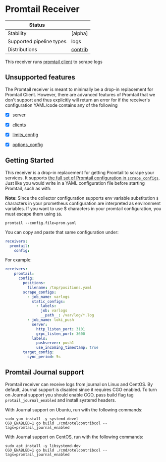 # Promtail Receiver

| Status                   |           |
| ------------------------ |-----------|
| Stability                | [alpha]   |
| Supported pipeline types | logs      |
| Distributions            | [contrib] |

This receiver runs [promtail client](https://grafana.com/docs/loki/latest/clients/promtail/) to scrape logs

## Unsupported features
The Promtail receiver is meant to minimally be a drop-in replacement for Promtail Client. However,
there are advanced features of Promtail that we don't support and thus explicitly will return
an error for if the receiver's configuration YAML/code contains any of the following

- [x] [server](https://grafana.com/docs/loki/latest/clients/promtail/configuration/#server)
- [x] [clients](https://grafana.com/docs/loki/latest/clients/promtail/configuration/#clients)
- [x] [limits_config](https://grafana.com/docs/loki/latest/clients/promtail/configuration/#limits_config)
- [x] [options_config](https://grafana.com/docs/loki/latest/clients/promtail/configuration/#options_config)


## Getting Started

This receiver is a drop-in replacement for getting Promtail to scrape your
services. It supports [the full set of Promtail configuration in `scrape_configs`][sc].
Just like you would write in a YAML configuration
file before starting Promtail, such as with:

**Note**: Since the collector configuration supports env variable substitution
`$` characters in your prometheus configuration are interpreted as environment
variables.  If you want to use $ characters in your promtail configuration,
you must escape them using `$$`.

```shell
promtail --config.file=prom.yaml
```

You can copy and paste that same configuration under:

```yaml
receivers:
  promtail:
    config:
```

For example:

```yaml
receivers:
    promtail:
      config:
        positions:
          filename: /tmp/positions.yaml
        scrape_configs:
          - job_name: varlogs
            static_configs:
              - labels:
                job: varlogs
                __path__: /var/log/*.log
          - job_name: loki_push
            server:
              http_listen_port: 3101
              grpc_listen_port: 3600
            labels:
              pushserver: push1
              use_incoming_timestamp: true
        target_config:
          sync_period: 5s
```

## Promtail Journal support

Promtail receiver can receive logs from journal on Linux and CentOS. By default, Journal support is disabled since it requires CGO enabled.
To turn on Journal support you should enable CGO, pass build flag tag `protail_journal_enabled` and install systemd headers.

With Journal support on Ubuntu, run with the following commands:
```shell
sudo yum install -y systemd-devel
CGO_ENABLED=1 go build ./cmd/otelcontribcol --tags=promtail_journal_enabled
```

With Journal support on CentOS, run with the following commands:
```shell
sudo apt install -y libsystemd-dev
CGO_ENABLED=1 go build ./cmd/otelcontribcol --tags=promtail_journal_enabled
```

[sc]: https://grafana.com/docs/loki/latest/clients/promtail/configuration/#scrape_configs

[beta]: https://github.com/open-telemetry/opentelemetry-collector#beta
[contrib]: https://github.com/open-telemetry/opentelemetry-collector-releases/tree/main/distributions/otelcol-contrib
[core]: https://github.com/open-telemetry/opentelemetry-collector-releases/tree/main/distributions/otelcol
